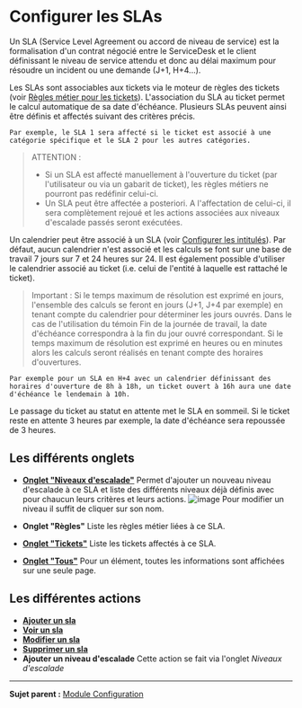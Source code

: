 Configurer les SLAs
===================

Un SLA (Service Level Agreement ou accord de niveau de service) est la formalisation d'un contrat négocié entre le ServiceDesk et le client définissant le niveau de service attendu et donc au délai maximum pour résoudre un incident ou une demande (J+1, H+4...).

Les SLAs sont associables aux tickets via le moteur de règles des tickets (voir [Règles métier pour les tickets](index.php?fr/07_Module_Administration/05_Règles/04_Règles_métier_pour_les_tickets.md "Lors de la création d'un ticket, un mécanisme permet de modifier les attributs du ticket de manière automatique.")).
L'association du SLA au ticket permet le calcul automatique de sa date d'échéance. Plusieurs SLAs peuvent ainsi être définis et affectés suivant des critères précis. 

    Par exemple, le SLA 1 sera affecté si le ticket est associé à une catégorie spécifique et le SLA 2 pour les autres catégories.

>ATTENTION :
>- Si un SLA est affecté manuellement à l'ouverture du ticket (par l'utilisateur ou via un gabarit de ticket), les règles métiers ne pourront pas redéfinir celui-ci.
>- Un SLA peut être affectée a posteriori. A l'affectation de celui-ci, il sera complètement rejoué et les actions associées aux niveaux d'escalade passés seront exécutées.

Un calendrier peut être associé à un SLA (voir [Configurer les intitulés](index.php?fr/08_Module_Configuration/02_Intitulés/01_Intitulés.md "Les intitulés se configurent depuis le menu Configuration > Intitulés")).
Par défaut, aucun calendrier n'est associé et les calculs se font sur une base de travail 7 jours sur 7 et 24 heures sur 24. Il est également possible d'utiliser le calendrier associé au ticket (i.e. celui de l'entité à laquelle est rattaché le ticket).

>Important : Si le temps maximum de résolution est exprimé en jours, l'ensemble des calculs se feront en jours (J+1, J+4 par exemple) en tenant compte du calendrier pour déterminer les jours ouvrés. Dans le cas de l'utilisation du témoin Fin de la journée de travail, la date d'échéance correspondra à la fin du jour ouvré correspondant. Si le temps maximum de résolution est exprimé en heures ou en minutes alors les calculs seront réalisés en tenant compte des horaires d'ouvertures.

    Par exemple pour un SLA en H+4 avec un calendrier définissant des horaires d'ouverture de 8h à 18h, un ticket ouvert à 16h aura une date d'échéance le lendemain à 10h.

Le passage du ticket au statut en attente met le SLA en sommeil. Si le ticket reste en attente 3 heures par exemple, la date d'échéance sera repoussée de 3 heures.

Les différents onglets
----------------------

-   **[Onglet "Niveaux d'escalade"](index.php?fr/08_Module_Configuration/05_Sla/02_Niveaux_d'escalade.md)** 
    Permet d'ajouter un nouveau niveau d'escalade à ce SLA et liste des différents niveaux déjà définis avec pour chaucun leurs critères et leurs actions.
    ![image](docs/image/NiveauSla.png)
    Pour modifier un niveau il suffit de cliquer sur son nom.


-   **Onglet "Règles"**
    Liste les règles métier liées à ce SLA.

-   **[Onglet "Tickets"](index.php?fr/Les_différents_onglets/Onglet_Tickets.md)**
    Liste les tickets affectés à ce SLA.

-   **[Onglet "Tous"](index.php?fr/Les_différents_onglets/Onglet_Tous.md)**
     Pour un élément, toutes les informations sont affichées sur une seule page.


Les différentes actions
-----------------------
-   **[Ajouter un sla](index.php?fr/Les_différentes_actions/Créer_un_nouvel_objet.md)**
-   **[Voir un sla](index.php?fr/Les_différentes_actions/Visualiser_un_objet.md)**
-   **[Modifier un sla](index.php?fr/Les_différentes_actions/Modifier_un_objet.md)**
-   **[Supprimer un sla](index.php?fr/Les_différentes_actions/Supprimer_un_objet.md)**
-   **Ajouter un niveau d'escalade**
    Cette action se fait via l'onglet *Niveaux d'escalade*



------
**Sujet parent :** [Module Configuration](index.php?fr/08_Module_Configuration/01_Module_Configuration.md "Module Configuration de GLPI")